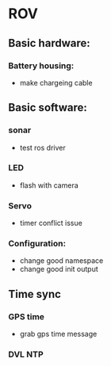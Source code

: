 # ROV

## Basic hardware:

### Battery housing:
- make chargeing cable


## Basic software:

### sonar 
- test ros driver 

### LED 
- flash with camera

### Servo
- timer conflict issue

### Configuration:
- change good namespace
- change good init output

## Time sync

### GPS time

- grab gps time message

### DVL NTP



